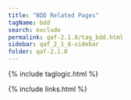 ```yaml
---
title: "BDD Related Pages"
tagName: bdd
search: exclude
permalink: qaf-2.1.8/tag_bdd.html
sidebar: qaf_2_1_8-sidebar
folder: qaf-2.1.8
---
```

{% include taglogic.html %}

{% include links.html %}
